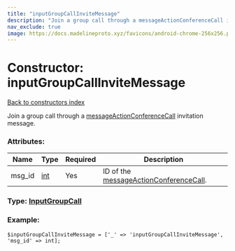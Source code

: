```yaml
---
title: "inputGroupCallInviteMessage"
description: "Join a group call through a messageActionConferenceCall invitation message."
nav_exclude: true
image: https://docs.madelineproto.xyz/favicons/android-chrome-256x256.png
---
```

# Constructor: inputGroupCallInviteMessage  
[Back to constructors index](/API_docs/constructors/index.html)



Join a group call through a [messageActionConferenceCall](../constructors/messageActionConferenceCall.html) invitation message.

### Attributes:

| Name     |    Type       | Required | Description |
|----------|---------------|----------|-------------|
|msg\_id|[int](/API_docs/types/int.html) | Yes|ID of the [messageActionConferenceCall](../constructors/messageActionConferenceCall.html).|



### Type: [InputGroupCall](/API_docs/types/InputGroupCall.html)


### Example:

```
$inputGroupCallInviteMessage = ['_' => 'inputGroupCallInviteMessage', 'msg_id' => int];
```  
